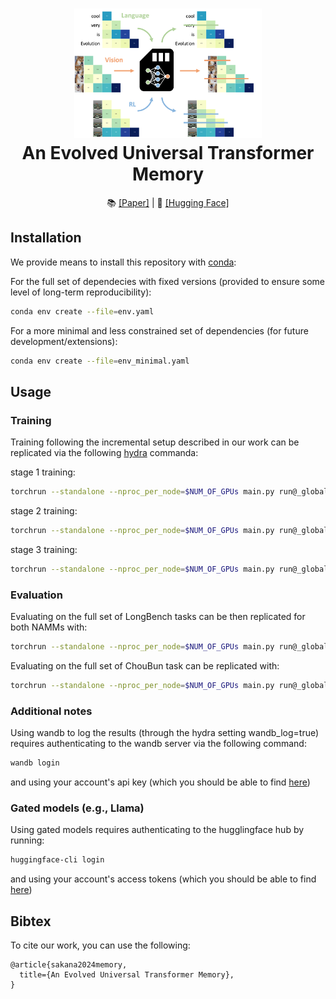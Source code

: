 <h1 align="center">
  <a href="https://github.com/SakanaAI/universal-transformer-memory/">
<img src="figures/logo.png" width="300" /></a><br>
<b>An Evolved Universal Transformer Memory</b><br>
</h1>

<p align="center">
  📚 <a href="https://arxiv.org/abs/2410.X">[Paper]</a> |
  🤗 <a href="https://huggingface.co/SakanaAI">[Hugging Face]</a>
</p>

## Installation

We provide means to install this repository with [conda](https://docs.conda.io/projects/conda/en/latest/index.html):

For the full set of dependecies with fixed versions (provided to ensure some level of long-term reproducibility):

```bash
conda env create --file=env.yaml
```

For a more minimal and less constrained set of dependencies (for future development/extensions):

```bash
conda env create --file=env_minimal.yaml
```

## Usage

### Training

Training following the incremental setup described in our work can be replicated via the following [hydra](https://hydra.cc/) commanda:

stage 1 training:
```bash
torchrun --standalone --nproc_per_node=$NUM_OF_GPUs main.py run@_global_=namm_bam_i1.yaml
```

stage 2 training:
```bash
torchrun --standalone --nproc_per_node=$NUM_OF_GPUs main.py run@_global_=namm_bam_i2.yaml init_from='path/to/stage1/results/ckpt.pt'
```

stage 3 training:
```bash
torchrun --standalone --nproc_per_node=$NUM_OF_GPUs main.py run@_global_=namm_bam_i3.yaml init_from='path/to/stage2/results/ckpt.pt'
```

### Evaluation

Evaluating on the full set of LongBench tasks can be then replicated for both NAMMs with:

```bash
torchrun --standalone --nproc_per_node=$NUM_OF_GPUs main.py run@_global_=namm_bam_eval.yaml init_from='path/to/results/ckpt.pt'
```

Evaluating on the full set of ChouBun task can be replicated with:

```bash
torchrun --standalone --nproc_per_node=$NUM_OF_GPUs main.py run@_global_=namm_bam_eval_choubun.yaml init_from='path/to/results/ckpt.pt'
```

### Additional notes

Using wandb to log the results (through the hydra setting wandb_log=true) requires authenticating to the wandb server via the following command:

```bash
wandb login
```

and using your account's api key (which you should be able to find [here](https://wandb.ai/authorize))

### Gated models (e.g., Llama)

Using gated models requires authenticating to the hugglingface hub by running:

```bash
huggingface-cli login
```

and using your account's access tokens (which you should be able to find [here](https://huggingface.co/settings/tokens))


## Bibtex

To cite our work, you can use the following:

```
@article{sakana2024memory,
  title={An Evolved Universal Transformer Memory},
}
```

